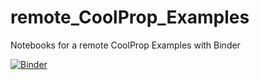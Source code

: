 # remote_CoolProp_Examples
Notebooks for a remote CoolProp Examples with Binder

[![Binder](https://mybinder.org/badge_logo.svg)](https://mybinder.org/v2/gh/jakob-wo/remote_lesson.git/master)
